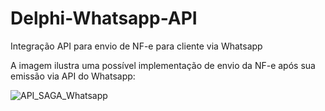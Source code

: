 # Delphi-Whatsapp-API
 Integração API para envio de NF-e para cliente via Whatsapp
 
A imagem ilustra uma possível implementação de envio da NF-e após sua emissão via API do Whatsapp:

![API_SAGA_Whatsapp](https://github.com/LucasMasaoK/Delphi-Whatsapp-API/assets/41014045/52065022-49df-4899-9845-aa62c2f8a7fb)

